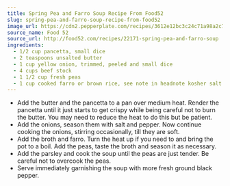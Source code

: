```yaml
---
title: Spring Pea and Farro Soup Recipe From Food52
slug: spring-pea-and-farro-soup-recipe-from-food52
image_url: https://cdn2.pepperplate.com/recipes/3612e12bc3c24c71a98a2c7926512e70.jpg
source_name: Food 52
source_url: http://food52.com/recipes/22171-spring-pea-and-farro-soup
ingredients:
  - 1/2 cup pancetta, small dice
  - 2 teaspoons unsalted butter
  - 1 cup yellow onion, trimmed, peeled and small dice
  - 4 cups beef stock
  - 1 1/2 cup fresh peas
  - 1 cup cooked farro or brown rice, see note in headnote kosher salt and fresh ground pepper lots of fresh ground black pepper flat leaf parsley, minced
---
```


* Add the butter and the pancetta to a pan over medium heat. Render the pancetta until it just starts to get crispy while being careful not to burn the butter. You may need to reduce the heat to do this but be patient.
* Add the onions, season them with salt and pepper. Now continue cooking the onions, stirring occasionally, till they are soft.
* Add the broth and farro. Turn the heat up if you need to and bring the pot to a boil. Add the peas, taste the broth and season it as necessary.
* Add the parsley and cook the soup until the peas are just tender. Be careful not to overcook the peas.
* Serve immediately garnishing the soup with more fresh ground black pepper.
